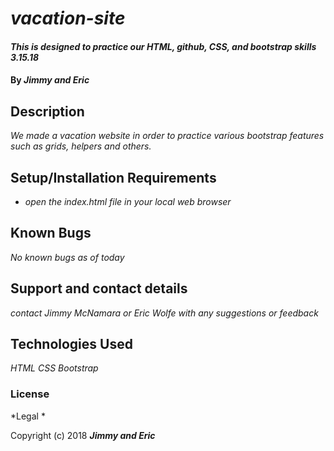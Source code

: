 # _vacation-site_

#### _This is designed to practice our HTML, github, CSS, and bootstrap skills 3.15.18_

#### By _**Jimmy and Eric**_

## Description

_We made a vacation website in order to practice various bootstrap features such as grids, helpers and others._

## Setup/Installation Requirements

* _open the index.html file in your local web browser_

## Known Bugs

_No known bugs as of today_

## Support and contact details

_contact Jimmy McNamara or Eric Wolfe with any suggestions or feedback_

## Technologies Used

_HTML_
_CSS_
_Bootstrap_

### License

*Legal *

Copyright (c) 2018 **_Jimmy and Eric_**
